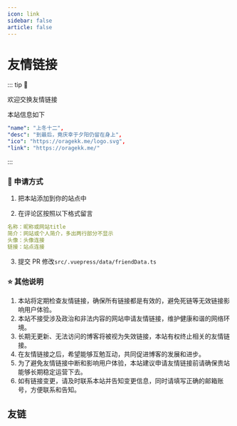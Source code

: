 ```yaml
---
icon: link
sidebar: false
article: false
---
```


# 友情链接

::: tip 🧩

欢迎交换友情链接

本站信息如下

```yml
"name": "上冬十二",
"desc": "到最后，竟庆幸于夕阳仍留在身上",
"ico": "https://oragekk.me/logo.svg",
"link": "https://oragekk.me/"
```

:::

### :lollipop: 申请方式

1. 把本站添加到你的站点中

2. 在评论区按照以下格式留言

```yml
名称：昵称或网站title
简介：网站或个人简介，多出两行部分不显示
头像：头像连接
链接：站点连接
```

3. 提交 PR 修改`src/.vuepress/data/friendData.ts`

### :star: 其他说明

1. 本站将定期检查友情链接，确保所有链接都是有效的，避免死链等无效链接影响用户体验。
2. 本站不接受涉及政治和非法内容的网站申请友情链接，维护健康和谐的网络环境。
3. 长期无更新、无法访问的博客将被视为失效链接，本站有权终止相关的友情链接。
4. 在友情链接之后，希望能够互勉互动，共同促进博客的发展和进步。
5. 为了避免友情链接中断和影响用户体验，本站建议申请友情链接前请确保贵站能够长期稳定运营下去。
6. 如有链接变更，请及时联系本站并告知变更信息，同时请填写正确的邮箱账号，方便联系和告知。

## 友链

<MyCoverLink type="friend"/>
<script setup lang="ts">
import MyCoverLink from "@MyCoverLink";
</script>
